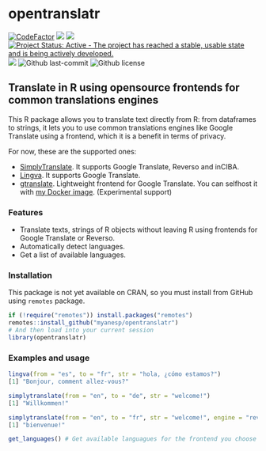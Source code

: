 # opentranslatr

<!-- badges: start -->
[![CodeFactor](https://www.codefactor.io/repository/github/myanesp/opentranslatr/badge)](https://www.codefactor.io/repository/github/myanesp/opentranslatr) [![](https://img.shields.io/github/languages/code-size/myanesp/opentranslatr.svg)](https://github.com/myanesp/opentranslatr) [![](https://img.shields.io/badge/lifecycle-experimental-orange.svg)](https://lifecycle.r-lib.org/articles/stages.html#experimental) [![Project Status: Active - The project has reached a stable, usable state and is being actively developed.](https://www.repostatus.org/badges/latest/active.svg)](https://www.repostatus.org/#active)
![](https://badgen.net/github/stars/myanesp/opentranslatr?icon=github&label=stars)
![Github last-commit](https://img.shields.io/github/last-commit/myanesp/opentranslatr)
![Github license](https://badgen.net/github/license/myanesp/opentranslatr)
<!-- badges: end -->

## Translate in R using opensource frontends for common translations engines
This R package allows you to translate text directly from R: from dataframes to strings,
it lets you to use common translations engines like Google Translate using a frontend,
which it is a benefit in terms of privacy. 

For now, these are the supported ones:

- [SimplyTranslate](https://codeberg.org/ManeraKai/simplytranslate). It supports Google Translate,
Reverso and inCIBA.
- [Lingva](https://github.com/thedaviddelta/lingva-translate). It supports Google Translate. 
- [gtranslate](https://git.sr.ht/~yerinalexey/gtranslate). Lightweight frontend for Google Translate.
You can selfhost it with [my Docker image](https://github.com/myanesp/docker-gtranslate/). (Experimental support) 

### Features
- Translate texts, strings of R objects without leaving R using frontends for Google Translate or Reverso.
- Automatically detect languages.
- Get a list of available languages.

### Installation
This package is not yet available on CRAN, so you must install from GitHub using `remotes` package.
```r
if (!require("remotes")) install.packages("remotes")
remotes::install_github("myanesp/opentranslatr")
# And then load into your current session
library(opentranslatr)
```

### Examples and usage
```r
lingva(from = "es", to = "fr", str = "hola, ¿cómo estamos?")
[1] "Bonjour, comment allez-vous?"

simplytranslate(from = "en", to = "de", str = "welcome!")
[1] "Willkommen!"

simplytranslate(from = "en", to = "fr", str = "welcome!", engine = "reverso") # select engine
[1] "bienvenue!"

get_languages() # Get available languagues for the frontend you choose
```
